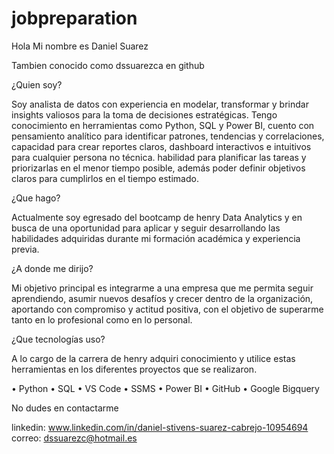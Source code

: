 # jobpreparation

Hola Mi nombre es Daniel Suarez

Tambien conocido como dssuarezca en github

¿Quien soy?

Soy analista de datos con experiencia en modelar, transformar y brindar insights valiosos para la toma de decisiones estratégicas. Tengo conocimiento en herramientas como Python, SQL y Power BI, cuento con pensamiento analítico para identificar patrones, tendencias y correlaciones, capacidad para crear reportes claros, dashboard interactivos e intuitivos para cualquier persona no técnica. habilidad para planificar las tareas y priorizarlas en el menor tiempo posible, además poder definir objetivos claros para cumplirlos en el tiempo estimado. 

¿Que hago?

Actualmente soy egresado del bootcamp de henry Data Analytics y en busca de una oportunidad para aplicar y seguir desarrollando las habilidades adquiridas durante mi formación académica y experiencia previa.

¿A donde me dirijo?

Mi objetivo principal es integrarme a una empresa que me permita seguir aprendiendo, asumir nuevos desafíos y crecer dentro de la organización, aportando con compromiso y actitud positiva, con el objetivo de superarme tanto en lo profesional como en lo personal.

¿Que tecnologías uso?

A lo cargo de la carrera de henry adquiri conocimiento y utilice estas herramientas en los diferentes proyectos que se realizaron.

  •	Python
  •	SQL
  •	VS Code
  •	SSMS
  •	Power BI
  •	GitHub
  •	Google Bigquery

No dudes en contactarme

linkedin: www.linkedin.com/in/daniel-stivens-suarez-cabrejo-10954694
correo: dssuarezc@hotmail.es

